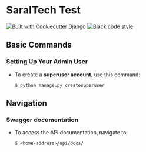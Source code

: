 # SaralTech Test

[![Built with Cookiecutter Django](https://img.shields.io/badge/built%20with-Cookiecutter%20Django-ff69b4.svg?logo=cookiecutter)](https://github.com/cookiecutter/cookiecutter-django/)
[![Black code style](https://img.shields.io/badge/code%20style-black-000000.svg)](https://github.com/ambv/black)

## Basic Commands

### Setting Up Your Admin User

-   To create a **superuser account**, use this command:

        $ python manage.py createsuperuser

## Navigation

### Swagger documentation

-   To access the API documentation, navigate to:

        $ <home-address>/api/docs/
